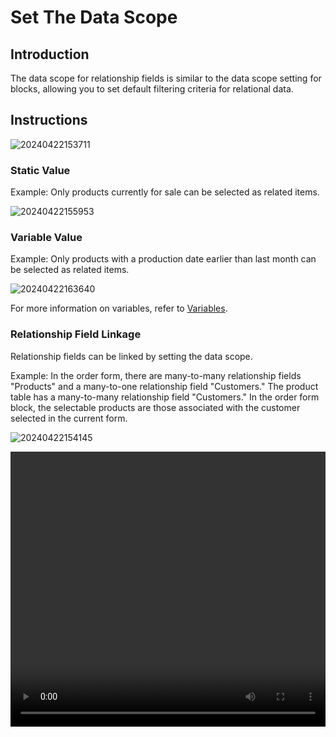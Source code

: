 # Set The Data Scope

## Introduction

The data scope for relationship fields is similar to the data scope setting for blocks, allowing you to set default filtering criteria for relational data.

## Instructions

![20240422153711](https://static-docs.nocobase.com/20240422153711.png)

### Static Value

Example: Only products currently for sale can be selected as related items.

![20240422155953](https://static-docs.nocobase.com/20240422155953.png)

### Variable Value

Example: Only products with a production date earlier than last month can be selected as related items.

![20240422163640](https://static-docs.nocobase.com/20240422163640.png)

For more information on variables, refer to [Variables](/handbook/ui/variables).

### Relationship Field Linkage

Relationship fields can be linked by setting the data scope.

Example: In the order form, there are many-to-many relationship fields "Products" and a many-to-one relationship field "Customers." The product table has a many-to-many relationship field "Customers." In the order form block, the selectable products are those associated with the customer selected in the current form.

![20240422154145](https://static-docs.nocobase.com/20240422154145.png)

<video width="100%" height="440" controls>
      <source src="https://static-docs.nocobase.com/20240422155351.mp4" type="video/mp4">
</video>
